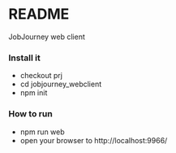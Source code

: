 # README #

JobJourney web client
### Install it ###

* checkout prj
* cd jobjourney_webclient
* npm init

### How to run ###

* npm run web
* open your browser to http://localhost:9966/
